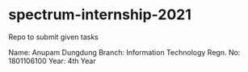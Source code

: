 # spectrum-internship-2021
Repo to submit given tasks

Name: Anupam Dungdung
Branch: Information Technology
Regn. No: 1801106100
Year: 4th Year

